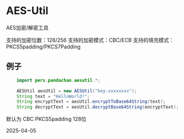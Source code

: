 # AES-Util
AES加密/解密工具

支持的加密位数：128/256
支持的加密模式：CBC/ECB
支持的填充模式：PKCS5padding/PKCS7Padding

## 例子

```java
    import pers.pandachan.aesutil.*;

    AESUtil aesUtil = new AESUtil("key-xxxxxxxx");
    String text = "HelloWorld!";
    String encryptText = aesUtil.encryptToBase64String(text);
    String decryptText = aesUtil.decryptBase64String(encryptText);
```
默认为 CBC PKCS5padding 128位 

2025-04-05
